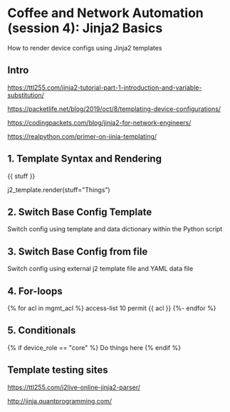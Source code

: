 # Coffee and Network Automation (session 4): Jinja2 Basics

How to render device configs using Jinja2 templates

## Intro

https://ttl255.com/jinja2-tutorial-part-1-introduction-and-variable-substitution/

https://packetlife.net/blog/2019/oct/8/templating-device-configurations/

https://codingpackets.com/blog/jinja2-for-network-engineers/

https://realpython.com/primer-on-jinja-templating/


## 1. Template Syntax and Rendering

{{ stuff }}

j2_template.render(stuff="Things")


## 2. Switch Base Config Template

Switch config using template and data dictionary within the Python script


## 3. Switch Base Config from file

Switch config using external j2 template file and YAML data file


## 4. For-loops

{% for acl in mgmt_acl %}
access-list 10 permit {{ acl }}
{%- endfor %}


## 5. Conditionals

{% if device_role == "core" %}
Do things here
{% endif %}


## Template testing sites

https://ttl255.com/j2live-online-jinja2-parser/

http://jinja.quantprogramming.com/

